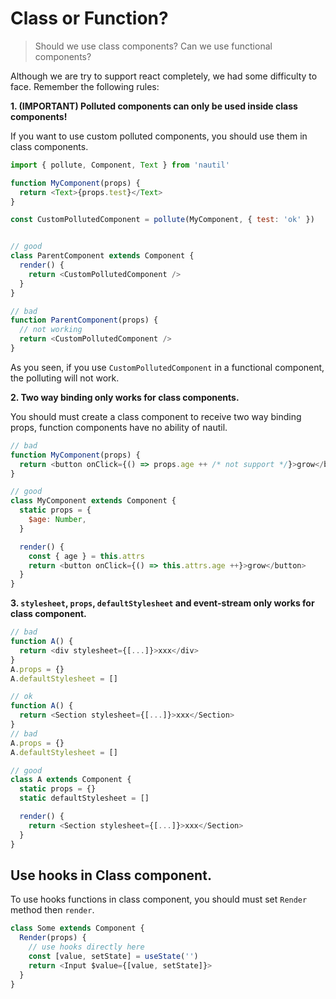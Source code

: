 # Class or Function?

> Should we use class components? Can we use functional components?

Although we are try to support react completely, we had some difficulty to face. Remember the following rules:

**1. (IMPORTANT) Polluted components can only be used inside class components!**

If you want to use custom polluted components, you should use them in class components.

```js
import { pollute, Component, Text } from 'nautil'

function MyComponent(props) {
  return <Text>{props.test}</Text>
}

const CustomPollutedComponent = pollute(MyComponent, { test: 'ok' })


// good
class ParentComponent extends Component {
  render() {
    return <CustomPollutedComponent />
  }
}

// bad
function ParentComponent(props) {
  // not working
  return <CustomPollutedComponent />
}
```

As you seen, if you use `CustomPollutedComponent` in a functional component, the polluting will not work.

**2. Two way binding only works for class components.**

You should must create a class component to receive two way binding props, function components have no ability of nautil.

```js
// bad
function MyComponent(props) {
  return <button onClick={() => props.age ++ /* not support */}>grow</button>
}

// good
class MyComponent extends Component {
  static props = {
    $age: Number,
  }

  render() {
    const { age } = this.attrs
    return <button onClick={() => this.attrs.age ++}>grow</button>
  }
}
```

**3. `stylesheet`, `props`, `defaultStylesheet` and event-stream only works for class component.**

```js
// bad
function A() {
  return <div stylesheet={[...]}>xxx</div>
}
A.props = {}
A.defaultStylesheet = []

// ok
function A() {
  return <Section stylesheet={[...]}>xxx</Section>
}
// bad
A.props = {}
A.defaultStylesheet = []

// good
class A extends Component {
  static props = {}
  static defaultStylesheet = []

  render() {
    return <Section stylesheet={[...]}>xxx</Section>
  }
}
```

## Use hooks in Class component.

To use hooks functions in class component, you should must set `Render` method then `render`.

```js
class Some extends Component {
  Render(props) {
    // use hooks directly here
    const [value, setState] = useState('')
    return <Input $value={[value, setState]}>
  }
}
```
